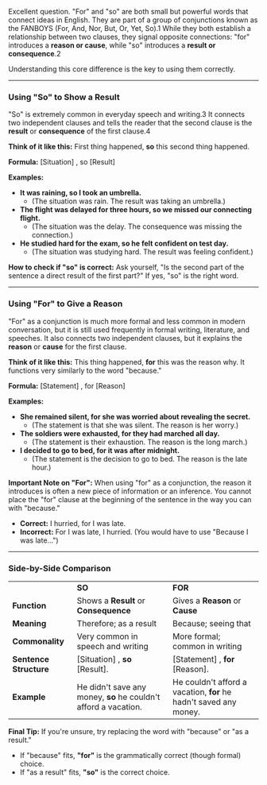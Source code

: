 Excellent question. "For" and "so" are both small but powerful words that connect ideas in English. They are part of a group of conjunctions known as the FANBOYS (For, And, Nor, But, Or, Yet, So).1 While they both establish a relationship between two clauses, they signal opposite connections: "for" introduces a **reason or cause**, while "so" introduces a **result or consequence**.2

Understanding this core difference is the key to using them correctly.

---

### Using "So" to Show a Result

"So" is extremely common in everyday speech and writing.3 It connects two independent clauses and tells the reader that the second clause is the **result** or **consequence** of the first clause.4

**Think of it like this:** First thing happened, **so** this second thing happened.

**Formula:** [Situation] , so [Result]

**Examples:**

- **It was raining, so I took an umbrella.**
    - (The situation was rain. The result was taking an umbrella.)
- **The flight was delayed for three hours, so we missed our connecting flight.**
    - (The situation was the delay. The consequence was missing the connection.)
- **He studied hard for the exam, so he felt confident on test day.**
    - (The situation was studying hard. The result was feeling confident.)

**How to check if "so" is correct:** Ask yourself, "Is the second part of the sentence a direct result of the first part?" If yes, "so" is the right word.

---

### Using "For" to Give a Reason

"For" as a conjunction is much more formal and less common in modern conversation, but it is still used frequently in formal writing, literature, and speeches. It also connects two independent clauses, but it explains the **reason** or **cause** for the first clause.

**Think of it like this:** This thing happened, **for** this was the reason why. It functions very similarly to the word "because."

**Formula:** [Statement] , for [Reason]

**Examples:**

- **She remained silent, for she was worried about revealing the secret.**
    - (The statement is that she was silent. The reason is her worry.)
- **The soldiers were exhausted, for they had marched all day.**
    - (The statement is their exhaustion. The reason is the long march.)
- **I decided to go to bed, for it was after midnight.**
    - (The statement is the decision to go to bed. The reason is the late hour.)

**Important Note on "For":** When using "for" as a conjunction, the reason it introduces is often a new piece of information or an inference. You cannot place the "for" clause at the beginning of the sentence in the way you can with "because."

- **Correct:** I hurried, for I was late.
- **Incorrect:** For I was late, I hurried. (You would have to use "Because I was late...")

---

### Side-by-Side Comparison

|   |   |   |
|---|---|---|
||**SO**|**FOR**|
|**Function**|Shows a **Result** or **Consequence**|Gives a **Reason** or **Cause**|
|**Meaning**|Therefore; as a result|Because; seeing that|
|**Commonality**|Very common in speech and writing|More formal; common in writing|
|**Sentence Structure**|[Situation] , **so** [Result].|[Statement] , **for** [Reason].|
|**Example**|He didn't save any money, **so** he couldn't afford a vacation.|He couldn't afford a vacation, **for** he hadn't saved any money.|

**Final Tip:** If you're unsure, try replacing the word with "because" or "as a result."

- If "because" fits, **"for"** is the grammatically correct (though formal) choice.
- If "as a result" fits, **"so"** is the correct choice.